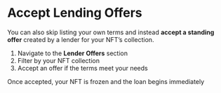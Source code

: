 # Accept Lending Offers

You can also skip listing your own terms and instead **accept a standing offer** created by a lender for your NFT’s collection.

1. Navigate to the **Lender Offers** section
2. Filter by your NFT collection
3. Accept an offer if the terms meet your needs

Once accepted, your NFT is frozen and the loan begins immediately
